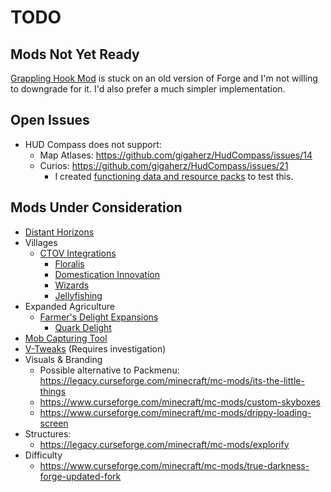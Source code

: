# TODO

## Mods Not Yet Ready

[Grappling Hook Mod](https://www.curseforge.com/minecraft/mc-mods/grappling-hook-mod)
is stuck on an old version of Forge and I'm not willing to downgrade for it. I'd
also prefer a much simpler implementation.

## Open Issues

- HUD Compass does not support:
  - Map Atlases: https://github.com/gigaherz/HudCompass/issues/14
  - Curios: https://github.com/gigaherz/HudCompass/issues/21
    - I created
      [functioning data and resource packs](https://github.com/pskfyi/minecraft-compass-curio)
      to test this.

## Mods Under Consideration

- [Distant Horizons](https://www.curseforge.com/minecraft/mc-mods/distant-horizons)
- Villages
  - [CTOV Integrations](https://github.com/ChoiceTheorem/ChoiceTheorem-s-overhauled-village/wiki/Compatibility)
    - [Floralis](https://www.curseforge.com/minecraft/mc-mods/floralis)
    - [Domestication Innovation](https://www.curseforge.com/minecraft/mc-mods/domestication-innovation)
    - [Wizards](https://www.curseforge.com/minecraft/mc-mods/wizards)
    - [Jellyfishing](https://www.curseforge.com/minecraft/mc-mods/jellyfishing)
- Expanded Agriculture
  - [Farmer's Delight Expansions](https://www.curseforge.com/minecraft/search?page=1&pageSize=20&sortBy=total+downloads&class=mc-mods&search=delight&version=1.20.1&gameVersionTypeId=1)
    - [Quark Delight](https://www.curseforge.com/minecraft/mc-mods/quark-delight)
- [Mob Capturing Tool](https://www.curseforge.com/minecraft/mc-mods/mob-capturing-tool)
- [V-Tweaks](https://www.curseforge.com/minecraft/mc-mods/v-tweaks) (Requires
  investigation)
- Visuals & Branding
  - Possible alternative to Packmenu:
    https://legacy.curseforge.com/minecraft/mc-mods/its-the-little-things
  - https://www.curseforge.com/minecraft/mc-mods/custom-skyboxes
  - https://www.curseforge.com/minecraft/mc-mods/drippy-loading-screen
- Structures:
  - https://legacy.curseforge.com/minecraft/mc-mods/explorify
- Difficulty
  - https://www.curseforge.com/minecraft/mc-mods/true-darkness-forge-updated-fork
